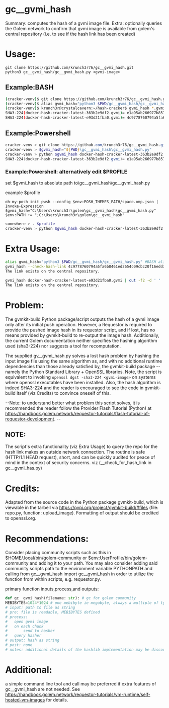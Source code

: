 # gc__gvmi_hash
Summary: computes the hash of a gvmi image file. 
Extra: optionally queries the Golem network to confirm that gvmi image is available from golem's central repository (i.e. to see if the hash link has been created)


# Usage:
```
git clone https://github.com/krunch3r76/gc__gvmi_hash.git
python3 gc__gvmi_hash/gc__gvmi_hash.py <gvmi-image>
```

## Example:BASH
```bash
(cracker-venv)$ git clone https://github.com/krunch3r76/gc__gvmi_hash.git
(cracker-venv)$ alias gvmi_hash="python3 $PWD/gc__gvmi_hash/gc__gvmi_hash.py" #BASH alias
(cracker-venv)$ krunch3r@crystalcavern:~/hash-cracker$ gvmi_hash *.gvmi
SHA3-224(docker-hash-cracker-latest-363b2e9df2.gvmi)= e1a95ab266977b857ae1c59942ebc7384a72359840b452c2e5293737
SHA3-224(docker-hash-cracker-latest-e93d21fba0.gvmi)= 4c9778760794a5fa6b8461ed2654c09cbc20f16edd3ec687c3289db8
```

## Example:Powershell
```powershell
cracker-venv > git clone https://github.com/krunch3r76/gc__gvmi_hash.git
cracker-venv > $gvmi_hash="${PWD}\gc__gvmi_hash\gc__gvmi_hash.py"
cracker-venv > python $gvmi_hash docker-hash-cracker-latest-363b2e9df2.gvmi
SHA3-224(docker-hash-cracker-latest-363b2e9df2.gvmi)= e1a95ab266977b857ae1c59942ebc7384a72359840b452c2e5293737
```

### Example:Powershell: alternatively edit $PROFILE
set $gvmi_hash to absolute path to\gc__gvmi_hash\gc__gvmi_hash.py

example $profile
```
oh-my-posh init pwsh --config $env:POSH_THEMES_PATH/space.omp.json | Invoke-Expression
$gvmi_hash="C:\Users\krunch3r\golem\gc__gvmi_hash\gc__gvmi_hash.py"
$env:PATH += ";C:\Users\krunch3r\golem\gc__gvmi_hash"
```

```powershell
somewhere > . $profile
cracker-venv > python $gvmi_hash docker-hash-cracker-latest-363b2e9df2.gvmi
```

# Extra Usage:
```bash
alias gvmi_hash="python3 $PWD/gc__gvmi_hash/gc__gvmi_hash.py" #BASH alias
gvmi_hash --check-hash-link 4c9778760794a5fa6b8461ed2654c09cbc20f16edd3ec687c3289db8
The link exists on the central repository.

gvmi_hash docker-hash-cracker-latest-e93d21fba0.gvmi | cut -f2 -d ' ' | gvmi_hash --check-hash-link-stdin
The link exists on the central repository.
```

# Problem:
The gvmkit-build Python package/script outputs the hash of a gvmi image only after its initial push operation. However, a Requestor is required to provide the pushed image hash in its requestor script, and if lost, has no means provided by gvmkit-build to re-output the image hash. Additionally, the current Golem documentation neither specifies the hashing algorithm used (sha3-224) nor suggests a tool for recomputation.

The supplied gv__gvmi_hash.py solves a lost hash problem by hashing the input image file using the same algorithm as, and with no additional runtime dependencies than those already satisfied by, the gvmkit-build package -- namely the Python Standard Library + OpenSSL libraries. Note, the script is equivalent to invoking `openssl dgst -sha3-224 <gvmi-image>` on systems where openssl executables have been installed. Also, the hash algorithm is indeed SHA3-224 and the reader is encouraged to see the code in gvmkit-build itself (viz Credits) to convince oneself of this.

--Note: to understand better what problem this script solves, it is recommended the reader follow the Provider Flash Tutorial (Python) at https://handbook.golem.network/requestor-tutorials/flash-tutorial-of-requestor-development. --

## NOTE:
The script's extra functionality (viz Extra Usage) to query the repo for the hash link makes an outside network connection. The routine is safe (HTTP/1.1 HEAD request), short, and can be quickly audited for peace of mind in the context of security concerns. viz (__check_for_hash_link in gc__gvmi_has.py)


# Credits:
Adapted from the source code in the Python package gvmkit-build, which is viewable in the tarbell via https://pypi.org/project/gvmkit-build/#files (file: repo.py, function: upload_image). Formatting of output should be credited to openssl.org.


# Recommendations:
Consider placing community scripts such as this in $HOME/.local/bin/golem-community or $env:UserProfile/bin/golem-community and adding it to your path. You may also consider adding said community scripts path to the environment variable PYTHONPATH and calling from gc__gvmi_hash import gc__gvmi_hash in order to utilize the function from within scripts, e.g. requestor.py.


primary function inputs,process,and outputs:
```python
def gc__gvmi_hash(filename: str): # gc for golem community
MEBIBYTES=1024*1024 # one mebibyte ie megabyte, always a multiple of typical block sizes 4096,8192
# input: path to file as string
# pre: file is readable, MEBIBYTES defined
# process:
#   open gvmi image
#   on each chunk
#       send to hasher
#   query hasher
# output: hash as string
# post: none
# notes: additional details of the hashlib implementation may be discoverable via https://www.openssl.org/docs/manmaster/man3/EVP_DigestInit.html
```

# Additional:

a simple command line tool and call may be preferred if extra features of gc__gvmi_hash are not needed. See https://handbook.golem.network/requestor-tutorials/vm-runtime/self-hosted-vm-images for details.
